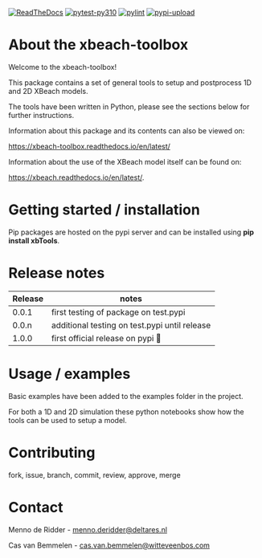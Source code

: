 [![ReadTheDocs](http://readthedocs.org/projects/xbeach-toolbox/badge/?version=latest)](http://xbeach-toolbox.readthedocs.io/en/latest/)
[![pytest-py310](https://github.com/openearth/xbeach-toolbox/actions/workflows/pytest-py310.yml/badge.svg?branch=main)](https://github.com/openearth/xbeach-toolbox/actions/workflows/pytest-py310.yml)
[![pylint](https://github.com/openearth/xbeach-toolbox/actions/workflows/pylint.yml/badge.svg?branch=main)](https://github.com/openearth/xbeach-toolbox/actions/workflows/pylint.yml)
[![pypi-upload](https://github.com/openearth/xbeach-toolbox/actions/workflows/pypi-upload.yml/badge.svg?branch=main)](https://github.com/openearth/xbeach-toolbox/actions/workflows/pypi-upload.yml)

# About the xbeach-toolbox
Welcome to the xbeach-toolbox! 

This package contains a set of general tools to setup and postprocess 1D and 2D XBeach models.

The tools have been written in Python, please see the sections below for further instructions.

Information about this package and its contents can also be viewed on: 

https://xbeach-toolbox.readthedocs.io/en/latest/

Information about the use of the XBeach model itself can be found on: 

https://xbeach.readthedocs.io/en/latest/.

# Getting started / installation
Pip packages are hosted on the pypi server and can be installed using **pip install xbTools**. 

# Release notes
Release  | notes 
------------- | -------------
0.0.1  | first testing of package on test.pypi
0.0.n  | additional testing on test.pypi until release
1.0.0  | first official release on pypi 🎉

# Usage / examples
Basic examples have been added to the examples folder in the project.

For both a 1D and 2D simulation these python notebooks show how the tools can be used to setup a model.

# Contributing
fork, issue, branch, commit, review, approve, merge

# Contact
Menno de Ridder - menno.deridder@deltares.nl

Cas van Bemmelen - cas.van.bemmelen@witteveenbos.com

